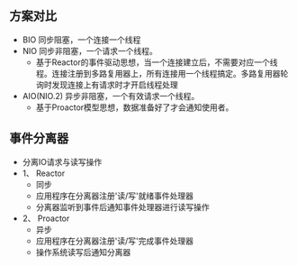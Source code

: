 ## 方案对比
- BIO 同步阻塞，一个连接一个线程
- NIO 同步非阻塞，一个请求一个线程。
    - 基于Reactor的事件驱动思想，当一个连接建立后，不需要对应一个线程。连接注册到多路复用器上，所有连接用一个线程搞定。多路复用器轮询时发现连接上有请求时才开启线程处理
- AIO(NIO.2) 异步非阻塞，一个有效请求一个线程。
    - 基于Proactor模型思想，数据准备好了才会通知使用者。
    
## 事件分离器
- 分离IO请求与读写操作
- 1、 Reactor
    - 同步
    - 应用程序在分离器注册'读/写'就绪事件处理器
    - 分离器监听到事件后通知事件处理器进行读写操作
- 2、 Proactor
    - 异步
    - 应用程序在分离器注册'读/写'完成事件处理器
    - 操作系统读写后通知分离器
